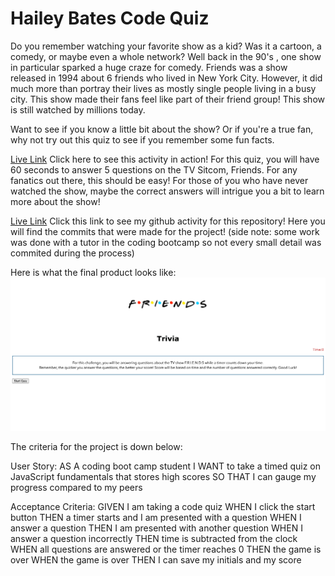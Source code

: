 # Hailey Bates Code Quiz
Do you remember watching your favorite show as a kid? Was it a cartoon, a comedy, or maybe even a whole network? Well back in the 90's , one show in particular sparked a huge craze for comedy. Friends was a show released in 1994 about 6 friends who lived in New York City. However, it did much more than portray their lives as mostly single people living in a busy city. This show made their fans feel like part of their friend group! This show is still watched by millions today.


Want to see if you know a little bit about the show? Or if you're a true fan, why not try out this quiz to see if you remember some fun facts.



[Live Link](https://haileyrb25.github.io/code_Quiz/)
Click here to see this activity in action!
For this quiz, you will have 60 seconds to answer 5 questions on the TV Sitcom, Friends. For any fanatics out there, this should be easy! For those of you who have never watched the show, maybe the correct answers will intrigue you a bit to learn more about the show!

[Live Link](https://github.com/haileyrb25/code_Quiz)
Click this link to see my github activity for this repository! Here you will find the commits that were made for the project! (side note: some work was done with a tutor in the coding bootcamp so not every small detail was commited during the process)



Here is what the final product looks like:
![screenshot](./assets/jpg/screencap.jpg)


The criteria for the project is down below:


User Story:
AS A coding boot camp student
I WANT to take a timed quiz on JavaScript fundamentals that stores high scores
SO THAT I can gauge my progress compared to my peers

Acceptance Criteria:
GIVEN I am taking a code quiz
WHEN I click the start button
THEN a timer starts and I am presented with a question
WHEN I answer a question
THEN I am presented with another question
WHEN I answer a question incorrectly
THEN time is subtracted from the clock
WHEN all questions are answered or the timer reaches 0
THEN the game is over
WHEN the game is over
THEN I can save my initials and my score